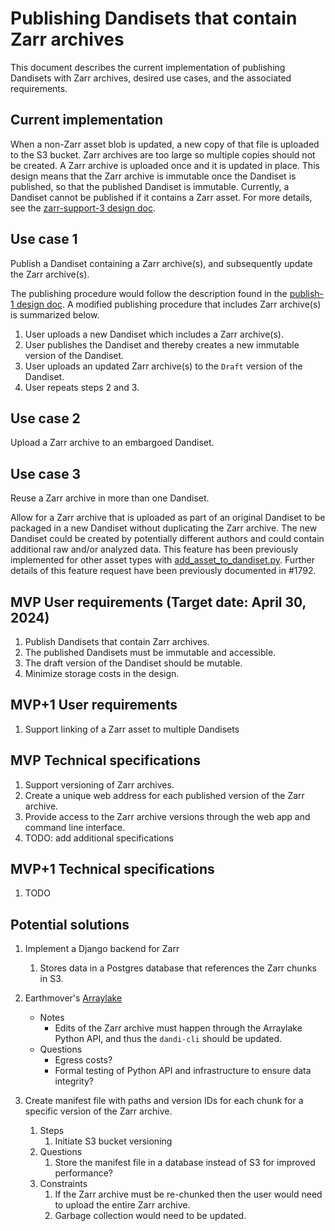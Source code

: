 # Publishing Dandisets that contain Zarr archives

This document describes the current implementation of publishing Dandisets with Zarr archives, desired use cases, and the associated requirements.

## Current implementation

When a non-Zarr asset blob is updated, a new copy of that file is uploaded to the S3 bucket.  Zarr archives are too large so multiple copies should not be created.  A Zarr archive is uploaded once and it is updated in place.  This design means that the Zarr archive is immutable once the Dandiset is published, so that the published Dandiset is immutable. Currently, a Dandiset cannot be published if it contains a Zarr asset.  For more details, see the [zarr-support-3 design doc](https://github.com/dandi/dandi-archive/blob/master/doc/design/zarr-support-3.md).

## Use case 1

Publish a Dandiset containing a Zarr archive(s), and subsequently update the Zarr archive(s).

The publishing procedure would follow the description found in the [publish-1 design doc](https://github.com/dandi/dandi-archive/blob/master/doc/design/publish-1.md).  A modified publishing procedure that includes Zarr archive(s) is summarized below.

1. User uploads a new Dandiset which includes a Zarr archive(s).
1. User publishes the Dandiset and thereby creates a new immutable version of the Dandiset.
1. User uploads an updated Zarr archive(s) to the `Draft` version of the Dandiset.
1. User repeats steps 2 and 3.

## Use case 2

Upload a Zarr archive to an embargoed Dandiset. 

## Use case 3

Reuse a Zarr archive in more than one Dandiset.

Allow for a Zarr archive that is uploaded as part of an original Dandiset to be packaged in a new Dandiset without duplicating the Zarr archive.  The new Dandiset could be created by potentially different authors and could contain additional raw and/or analyzed data.  This feature has been previously implemented for other asset types with [add_asset_to_dandiset.py](https://gist.github.com/satra/29404d965226e4c99fb48e7502953503#file-add_asset_to_dandiset-py).  Further details of this feature request have been previously documented in #1792.

## MVP User requirements (Target date: April 30, 2024)

1. Publish Dandisets that contain Zarr archives.
1. The published Dandisets must be immutable and accessible.
1. The draft version of the Dandiset should be mutable.
1. Minimize storage costs in the design.

## MVP+1 User requirements

1. Support linking of a Zarr asset to multiple Dandisets

## MVP Technical specifications

1. Support versioning of Zarr archives.
1. Create a unique web address for each published version of the Zarr archive.
1. Provide access to the Zarr archive versions through the web app and command line interface.
1. TODO: add additional specifications

## MVP+1 Technical specifications

1. TODO

## Potential solutions

1. Implement a Django backend for Zarr
    1. Stores data in a Postgres database that references the Zarr chunks in S3.

1. Earthmover's [Arraylake](https://earthmover.io/blog/arraylake-beta-launch)
    - Notes
        - Edits of the Zarr archive must happen through the Arraylake Python API, and thus the `dandi-cli` should be updated.
    - Questions
        - Egress costs?
        - Formal testing of Python API and infrastructure to ensure data integrity?

1. Create manifest file with paths and version IDs for each chunk for a specific version of the Zarr archive.
    1. Steps
        1. Initiate S3 bucket versioning
    1. Questions
        1. Store the manifest file in a database instead of S3 for improved performance?
    1. Constraints
        1. If the Zarr archive must be re-chunked then the user would need to upload the entire Zarr archive.
        1. Garbage collection would need to be updated.
